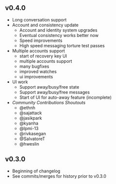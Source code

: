 ## v0.4.0 ##
- Long conversation support
- Account and consistency update
  - Account and identity system upgrades
  - Eventual consistency works better now
  - Speed improvements
  - High speed messaging torture test passes
- Multiple accounts support
  - start of recovery key UI
  - multiple accounts support
  - many bugfixes
  - improved watches
  - ui improvements
- UI work
  - Support away/busy/free state
  - Support away/busy/free messages
  - Start of UI for auto-away feature (incomplete)
- *Community Contributions Shoutouts*
  - @ethnh
  - @sajattack
  - @jasikpark
  - @kyanha
  - @lpmi-13
  - @rivkasegan
  - @SalvatoreT
  - @hweslin

## v0.3.0 ##
- Beginning of changelog
- See commits/merges for history prior to v0.3.0
